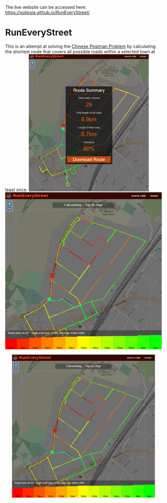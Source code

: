 The live website can be accessed here: https://solipsia.github.io/RunEveryStreet/
# RunEveryStreet
This is an attempt at solving the [Chinese Postman Problem](https://en.wikipedia.org/wiki/Route_inspection_problem) by calculating the shortest route that covers all possible roads within a selected town at least once.
![Download GPX](/docs/DownloadRoute.png)
![Download GPX](/docs/Calculating.png)
<p align="center">
  <img width="460" src="/docs/Calculating.png">
</p>